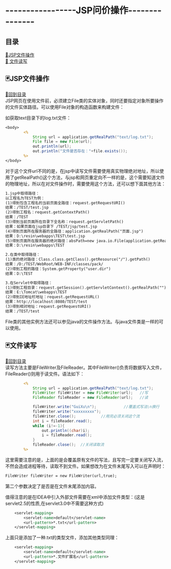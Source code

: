 # -----------------JSP问价操作---------------
## 目录
<a href="#p1">:dart:JSP文件操作</a><br>
<a href="#p2">:dart: 文件读写</a><br>

<p id="p1"></p>

## :black_joker:JSP文件操作
<a href="#title">:flower_playing_cards:回到目录</a><br>
JSP网页在使用文件前，必须建立File类的实体对象，同时还要指定对象所要操作的文件实体路径。可以使用File对象的构造函数来构建文件：

如获取text目录下的log.txt文件：
```JSP
<body>
        <%
            String url = application.getRealPath("text/log.txt");
            File file = new File(url);
            out.println(url);
            out.println("文件是否存在："+file.exists());
        %>
</body>
```
对于这个文件url不同的是，在jsp中读写文件需要使用真实物理绝对地址，所以使用了getRealPath()这个方法，与jsp和网页重定向不一样的是，这个需要知道文件的物理地址，所以在对文件操作时，需要使用这个方法，还可以想下面其他方法：
```JSP
1.jsp中取得路径：
以工程名为TEST为例：
(1)得到包含工程名的当前页面全路径：request.getRequestURI()
结果：/TEST/test.jsp
(2)得到工程名：request.getContextPath()
结果：/TEST
(3)得到当前页面所在目录下全名称：request.getServletPath()
结果：如果页面在jsp目录下 /TEST/jsp/test.jsp
(4)得到页面所在服务器的全路径：application.getRealPath("页面.jsp")
结果：D:\resin\webapps\TEST\test.jsp
(5)得到页面所在服务器的绝对路径：absPath=new java.io.File(application.getRealPath(request.getRequestURI())).getParent();
结果：D:\resin\webapps\TEST

2.在类中取得路径：
(1)类的绝对路径：Class.class.getClass().getResource("/").getPath()
结果：/D:/TEST/WebRoot/WEB-INF/classes/pack/
(2)得到工程的路径：System.getProperty("user.dir")
结果：D:\TEST

3.在Servlet中取得路径：
(1)得到工程目录：request.getSession().getServletContext().getRealPath("") 参数可具体到包名。
结果：E:\Tomcat\webapps\TEST
(2)得到IE地址栏地址：request.getRequestURL()
结果：http://localhost:8080/TEST/test
(3)得到相对地址：request.getRequestURI()
结果：/TEST/test
```
File类的其他实例方法还可以参见java的文件操作方法。与java文件类是一样的可以使用。
<p id="p2"></p>

## :black_joker:文件读写
<a href="#title">:flower_playing_cards:回到目录</a><br>
读写方法主要是FileWriter及FileReader。其中FileWriter()负责将数据写入文件，FileReader()则用于读文件。语法如下：
```JSP
        <%
            String url = application.getRealPath("text/log.txt");
            FileWriter fileWriter = new FileWriter(url);   //写
            FileReader fileReader = new FileReader(url);   //读

            fileWriter.write("GuiXu\n");            //覆盖式写法\n换行
            fileWriter.write("xxxxxxxxx");           
            fileWriter.close();           //用完必须关闭这个流
            int i = fileReader.read();
            while (i!=-1){
                out.println((char)i);
                i = fileReader.read();
            }
            fileReader.close();  //关闭读取流
        %>
```
这里需要注意的是，上面的是会覆盖原有文件的写法，且写完一定要关闭写入流，不然会造成进程等待，读取不到文件。如果想改为在文件末尾写入可以在声明时：
```JSP
FileWriter fileWriter = new FileWriter(url,true);
```
第二个参数决定了是否是在文件末尾添加内容。

值得注意的是在IDEA中引入外部文件需要在xml中添加文件类型：(这是servlet2.5的性质,在servlet3.0中不需要这种方式)
```JSP
    <servlet-mapping>
        <servlet-name>default</servlet-name>
        <url-pattern>*.txt</url-pattern>
    </servlet-mapping>
```
上面只是添加了一种.txt的类型文件，添加其他类型同理：
```JSP
    <servlet-mapping>
        <servlet-name>default</servlet-name>
        <url-pattern>*.文件扩展名</url-pattern>
    </servlet-mapping>
 ```
